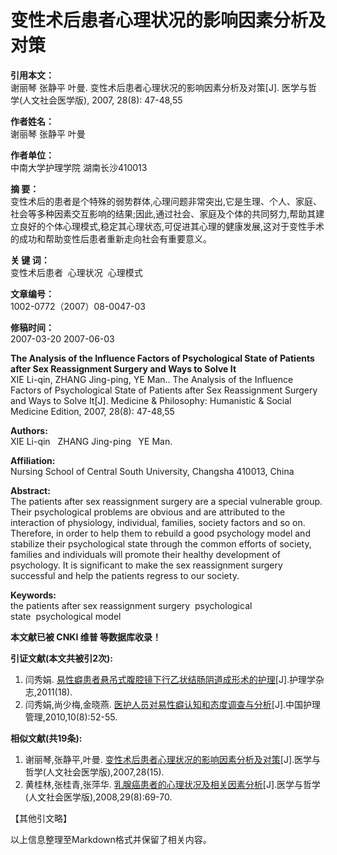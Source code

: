 # 变性术后患者心理状况的影响因素分析及对策

**引用本文：**  
谢丽琴 张静平 叶曼. 变性术后患者心理状况的影响因素分析及对策[J]. 医学与哲学(人文社会医学版), 2007, 28(8): 47-48,55

**作者姓名：**  
谢丽琴 张静平 叶曼

**作者单位：**  
中南大学护理学院 湖南长沙410013

**摘    要：**  
变性术后的患者是个特殊的弱势群体,心理问题非常突出,它是生理、个人、家庭、社会等多种因素交互影响的结果;因此,通过社会、家庭及个体的共同努力,帮助其建立良好的个体心理模式,稳定其心理状态,可促进其心理的健康发展,这对于变性手术的成功和帮助变性后患者重新走向社会有重要意义。

**关 键 词：**  
变性术后患者  心理状况  心理模式

**文章编号：**  
1002-0772（2007）08-0047-03

**修稿时间：**  
2007-03-20 2007-06-03

**The Analysis of the Influence Factors of Psychological State of Patients after Sex Reassignment Surgery and Ways to Solve It**  
XIE Li-qin, ZHANG Jing-ping, YE Man.. The Analysis of the Influence Factors of Psychological State of Patients after Sex Reassignment Surgery and Ways to Solve It[J]. Medicine & Philosophy: Humanistic & Social Medicine Edition, 2007, 28(8): 47-48,55

**Authors:**  
XIE Li-qin   ZHANG Jing-ping   YE Man.

**Affiliation:**  
Nursing School of Central South University, Changsha 410013, China

**Abstract:**  
The patients after sex reassignment surgery are a special vulnerable group. Their psychological problems are obvious and are attributed to the interaction of physiology, individual, families, society factors and so on. Therefore, in order to help them to rebuild a good psychology model and stabilize their psychological state through the common efforts of society, families and individuals will promote their healthy development of psychology. It is significant to make the sex reassignment surgery successful and help the patients regress to our society.

**Keywords:**  
the patients after sex reassignment surgery  psychological state  psychological model

**本文献已被 CNKI 维普 等数据库收录！**

**引证文献(本文共被引2次):**  
1. 闫秀娟. [易性癖患者悬吊式腹腔镜下行乙状结肠阴道成形术的护理](view_reference.aspx?jid=B1F62F46C8CF32BA7B8F5DB7A37283D8&aid=457CD2D967B62CDE60E26CDF57073E35&yid=9377ED8094509821&iid=13553B2D12F347E8)[J].护理学杂志,2011(18).  
2. 闫秀娟,尚少梅,金晓燕. [医护人员对易性癖认知和态度调查与分析](view_reference.aspx?jid=501BDB2725B901BF8E47548D0CDA6023&aid=3E0C16E73649DB50D831AE2ED634DC9F&yid=140ECF96957D60B2&iid=5D311CA918CA9A03)[J].中国护理管理,2010,10(8):52-55.  

**相似文献(共19条):**  
1. 谢丽琴,张静平,叶曼. [变性术后患者心理状况的影响因素分析及对策](http://philo.alljournals.cn/view_abstract.aspx?pcid=C94E3F05CFD5644C9DAA97BEB9148D4784B6B22E64D84F4E&aid=5ADC81668C87470989877C6E45F43336)[J].医学与哲学(人文社会医学版),2007,28(15).  
2. 黄桂林,张桂青,张萍华. [乳腺癌患者的心理状况及相关因素分析](http://philo.alljournals.cn/view_abstract.aspx?pcid=C94E3F05CFD5644C9DAA97BEB9148D4784B6B22E64D84F4E&aid=5ADC81668C87470989877C6E45F43336)[J].医学与哲学(人文社会医学版),2008,29(8):69-70.

【其他引文略】  

以上信息整理至Markdown格式并保留了相关内容。